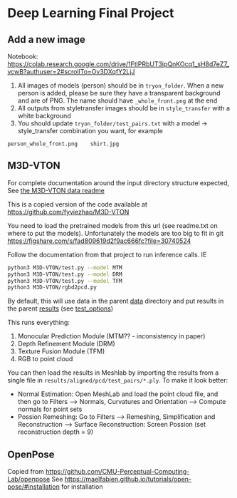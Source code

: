 # Deep Learning Final Project

## Add a new image

Notebook: https://colab.research.google.com/drive/1FtlPRbUT3ipQnKOcq1_sH8d7eZ7_vcwB?authuser=2#scrollTo=Ov3DXqfY2LjJ

1. All images of models (person) should be in `tryon_folder`. When a new person is added, please be sure they have a transparent background and are of PNG. The name should have `_whole_front.png` at the end
2. All outputs from styletransfer images should be in `style_transfer` with a white background
3. You should update `tryon_folder/test_pairs.txt` with a model -> style_transfer combination you want, for example
```
person_whole_front.png    shirt.jpg
```

## M3D-VTON

For complete documentation around the input directory structure expected, See [the M3D-VTON data readme](vton-data-doc.md)

This is a copied version of the code available at https://github.com/fyviezhao/M3D-VTON

You need to load the pretrained models from this url (see readme.txt on where to put the models). Unfortunately the models are too big to fit in git https://figshare.com/s/fad809619d2f9ac666fc?file=30740524

Follow the documentation from that project to run inference calls. IE

```bash
python3 M3D-VTON/test.py --model MTM
python3 M3D-VTON/test.py --model DRM
python3 M3D-VTON/test.py --model TFM
python3 M3D-VTON/rgbd2pcd.py
```
By default, this will use data in the parent [data](../data) directory and put results in the parent [results](../results) (see [test_options](test_options.py))

This runs everything:
1. Monocular Prediction Module (MTM?? - inconsistency in paper)
2. Depth Refinement Module (DRM)
3. Texture Fusion Module (TFM)
4. RGB to point cloud

You can then load the results in Meshlab by importing the results from a single file in `results/aligned/pcd/test_pairs/*.ply`.  To make it look better:
* Normal Estimation: Open MeshLab and load the point cloud file, and then go to Filters --> Normals, Curvatures and Orientation --> Compute normals for point sets
* Possion Remeshing: Go to Filters --> Remeshing, Simplification and Reconstruction --> Surface Reconstruction: Screen Possion (set reconstruction depth = 9)


## OpenPose
Copied from https://github.com/CMU-Perceptual-Computing-Lab/openpose
See https://maelfabien.github.io/tutorials/open-pose/#installation for installation
